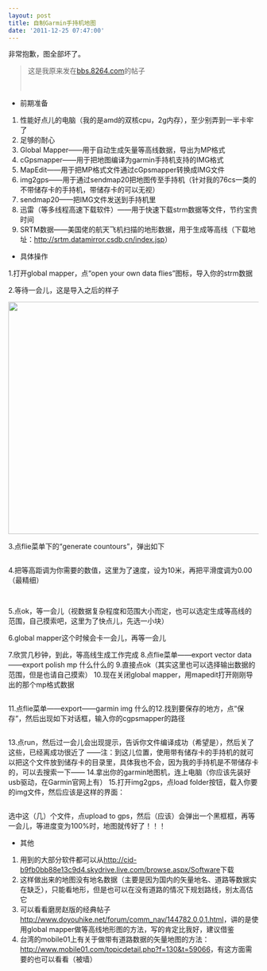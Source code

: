 ```yaml
---
layout: post
title: 自制Garmin手持机地图
date: '2011-12-25 07:47:00'
---
```


非常抱歉，图全部坏了。

<blockquote>这是我原来发在<a href="http://bbs.8264.com/thread-356056-1-1.html">bbs.8264.com</a>的帖子

&nbsp;</blockquote>
<ul>
	<li>前期准备</li>
</ul>
<ol>
	<li>性能好点儿的电脑（我的是amd的双核cpu，2g内存），至少别弄到一半卡牢了</li>
	<li>足够的耐心</li>
	<li>Global Mapper——用于自动生成矢量等高线数据，导出为MP格式</li>
	<li>cGpsmapper——用于把地图编译为garmin手持机支持的IMG格式</li>
	<li>MapEdit——用于把MP格式文件通过cGpsmapper转换成IMG文件</li>
	<li>img2gps——用于通过sendmap20把地图传至手持机（针对我的76cs一类的不带储存卡的手持机，带储存卡的可以无视）</li>
	<li>sendmap20——把IMG文件发送到手持机里</li>
	<li>迅雷（等多线程高速下载软件）——用于快速下载strm数据等文件，节约宝贵时间</li>
	<li>SRTM数据——美国佬的航天飞机扫描的地形数据，用于生成等高线（下载地址：<a href="http://srtm.datamirror.csdb.cn/index.jsp" target="_blank">http://srtm.datamirror.csdb.cn/index.jsp</a>）</li>
</ol>
<ul>
	<li>具体操作</li>
</ul>
1.打开global mapper，点“open your own data flies”图标，导入你的strm数据

2.等待一会儿，这是导入之后的样子

<a href="http://yangl1996-wordpress.stor.sinaapp.com/uploads/2011/12/1-01.jpg"><img class="alignnone size-large wp-image-84" title="1-01" src="http://yangl1996-wordpress.stor.sinaapp.com/uploads/2011/12/1-01-1024x819.jpg" alt="" width="584" height="467" /></a>

3.点flie菜单下的“generate countours”，弹出如下

<a href="http://yangl1996-wordpress.stor.sinaapp.com/uploads/2011/12/1-02.jpg"><img class="alignnone size-full wp-image-85" title="1-02" src="http://yangl1996-wordpress.stor.sinaapp.com/uploads/2011/12/1-02.jpg" alt="" /></a>

4.把等高距调为你需要的数值，这里为了速度，设为10米，再把平滑度调为0.00（最精细）

<a href="http://yangl1996-wordpress.stor.sinaapp.com/uploads/2011/12/1-03.jpg"><img class="alignnone size-full wp-image-86" title="1-03" src="http://yangl1996-wordpress.stor.sinaapp.com/uploads/2011/12/1-03.jpg" alt="" /></a>

<a href="http://yangl1996-wordpress.stor.sinaapp.com/uploads/2011/12/1-04.jpg"><img class="alignnone size-full wp-image-87" title="1-04" src="http://yangl1996-wordpress.stor.sinaapp.com/uploads/2011/12/1-04.jpg" alt="" /></a>

5.点ok，等一会儿（视数据复杂程度和范围大小而定，也可以选定生成等高线的范围，自己摸索吧，这里为了快点儿，先选一小块）

6.global mapper这个时候会卡一会儿，再等一会儿

7.欣赏几秒钟，到此，等高线生成工作完成
8.点flie菜单——export vector data——export polish mp 什么什么的
9.直接点ok（其实这里也可以选择输出数据的范围，但是也请自己摸索）
10.现在关闭global mapper，用mapedit打开刚刚导出的那个mp格式数据

<a href="http://yangl1996-wordpress.stor.sinaapp.com/uploads/2011/12/1-05.jpg"><img class="alignnone size-full wp-image-88" title="1-05" src="http://yangl1996-wordpress.stor.sinaapp.com/uploads/2011/12/1-05.jpg" alt="" /></a>

11.点flie菜单——export——garmin img 什么的12.找到要保存的地方，点“保存”，然后出现如下对话框，输入你的cgpsmapper的路径

<a href="http://yangl1996-wordpress.stor.sinaapp.com/uploads/2011/12/1-06.jpg"><img class="alignnone size-full wp-image-89" title="1-06" src="http://yangl1996-wordpress.stor.sinaapp.com/uploads/2011/12/1-06.jpg" alt="" /></a>

13.点run，然后过一会儿会出现提示，告诉你文件编译成功（希望是），然后关了这些，已经离成功很近了
——注：到这儿位置，使用带有储存卡的手持机的就可以把这个文件放到储存卡的目录里，具体我也不会，因为我的手持机是不带储存卡的，可以去搜索一下——
14.拿出你的garmin地图机，连上电脑（你应该先装好usb驱动，在Garmin官网上有）
15.打开img2gps，点load folder按钮，载入你要的img文件，然后应该是这样的界面：

<a href="http://yangl1996-wordpress.stor.sinaapp.com/uploads/2011/12/1-07.jpg"><img class="alignnone size-full wp-image-90" title="1-07" src="http://yangl1996-wordpress.stor.sinaapp.com/uploads/2011/12/1-07.jpg" alt="" /></a>

选中这（几）个文件，点upload to gps，然后（应该）会弹出一个黑框框，再等一会儿，等进度变为100%时，地图就传好了！！！
<div style="text-align: left;">
<ul>
	<li>其他</li>
</ul>
</div>
<div style="text-align: left;">
<ol>
	<li>用到的大部分软件都可以从<a href="http://cid-b9fb0bb88e13c9d4.skydrive.live.com/browse.aspx/Software" target="_blank">http://cid-b9fb0bb88e13c9d4.skydrive.live.com/browse.aspx/Software</a>下载</li>
	<li>这样做出来的地图没有地名数据（主要是因为国内的矢量地名、道路等数据实在缺乏），只能看地形，但是也可以在没有道路的情况下规划路线，别太高估它</li>
	<li>可以看看磨房赵版的经典帖子<a href="http://www.doyouhike.net/forum/comm_nav/144782,0,0,1.html" target="_blank">http://www.doyouhike.net/forum/comm_nav/144782,0,0,1.html</a>，讲的是使用global mapper做等高线地形图的方法，写的肯定比我好，建议借鉴</li>
	<li>台湾的mobile01上有关于做带有道路数据的矢量地图的方法：<a href="http://www.mobile01.com/topicdetail.php?f=130&amp;t=59066" target="_blank">http://www.mobile01.com/topicdetail.php?f=130&amp;t=59066</a>，有这方面需要的也可以看看（被墙）</li>
</ol>
</div>